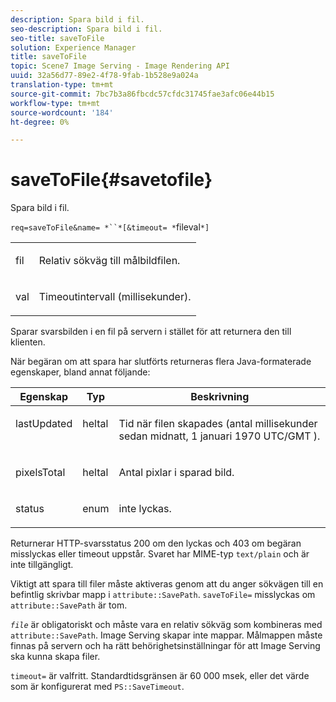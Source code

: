```yaml
---
description: Spara bild i fil.
seo-description: Spara bild i fil.
seo-title: saveToFile
solution: Experience Manager
title: saveToFile
topic: Scene7 Image Serving - Image Rendering API
uuid: 32a56d77-89e2-4f78-9fab-1b528e9a024a
translation-type: tm+mt
source-git-commit: 7bc7b3a86fbcdc57cfdc31745fae3afc06e44b15
workflow-type: tm+mt
source-wordcount: '184'
ht-degree: 0%

---
```



# saveToFile{#savetofile}

Spara bild i fil.

`req=saveToFile&name= *``*[&timeout= *`fileval`*]`

<table id="simpletable_5674FD9655FE4CDDB0E5DC8655890A66"> 
 <tr class="strow"> 
  <td class="stentry"> <p><span class="varname"> fil</span> </p> </td> 
  <td class="stentry"> <p>Relativ sökväg till målbildfilen. </p></td> 
 </tr> 
 <tr class="strow"> 
  <td class="stentry"> <p><span class="varname"> val</span> </p></td> 
  <td class="stentry"> <p>Timeoutintervall (millisekunder). </p></td> 
 </tr> 
</table>

Sparar svarsbilden i en fil på servern i stället för att returnera den till klienten.

När begäran om att spara har slutförts returneras flera Java-formaterade egenskaper, bland annat följande:

<table id="table_8BA8F75A0B7241BAB9B4359F97C21137"> 
 <thead> 
  <tr> 
   <th class="entry"> <b> Egenskap</b> </th> 
   <th class="entry"> <b> Typ</b> </th> 
   <th class="entry"> <b> Beskrivning</b> </th> 
  </tr> 
 </thead>
 <tbody> 
  <tr valign="top"> 
   <td> <p> <span class="codeph"> lastUpdated</span> </p> </td> 
   <td> <p> heltal </p> </td> 
   <td> <p>Tid när filen skapades (antal millisekunder sedan midnatt, 1 januari 1970 UTC/GMT ). </p> </td> 
  </tr> 
  <tr valign="top"> 
   <td> <p> <span class="codeph"> pixelsTotal</span> </p> </td> 
   <td> <p> heltal </p> </td> 
   <td> <p> Antal pixlar i sparad bild. </p> </td> 
  </tr> 
  <tr valign="top"> 
   <td> <p> <span class="codeph"> status</span> </p> </td> 
   <td> <p> enum </p> </td> 
   <td> <p> <span class="codeph"> inte </span> lyckas. </p> </td> 
  </tr> 
 </tbody> 
</table>

Returnerar HTTP-svarsstatus 200 om den lyckas och 403 om begäran misslyckas eller timeout uppstår. Svaret har MIME-typ `text/plain` och är inte tillgängligt.

Viktigt att spara till filer måste aktiveras genom att du anger sökvägen till en befintlig skrivbar mapp i `attribute::SavePath`. `saveToFile=` misslyckas om  `attribute::SavePath` är tom.

*`file`* är obligatoriskt och måste vara en relativ sökväg som kombineras med  `attribute::SavePath`. Image Serving skapar inte mappar. Målmappen måste finnas på servern och ha rätt behörighetsinställningar för att Image Serving ska kunna skapa filer.

`timeout=` är valfritt. Standardtidsgränsen är 60 000 msek, eller det värde som är konfigurerat med `PS::SaveTimeout`.
